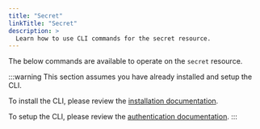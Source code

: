 ```yaml
---
title: "Secret"
linkTitle: "Secret"
description: >
  Learn how to use CLI commands for the secret resource.
---
```


The below commands are available to operate on the `secret` resource.

:::warning
This section assumes you have already installed and setup the CLI.

To install the CLI, please review the [installation documentation](/docs/reference/cli/install.md).

To setup the CLI, please review the [authentication documentation](/docs/reference/cli/authentication.md).
:::
